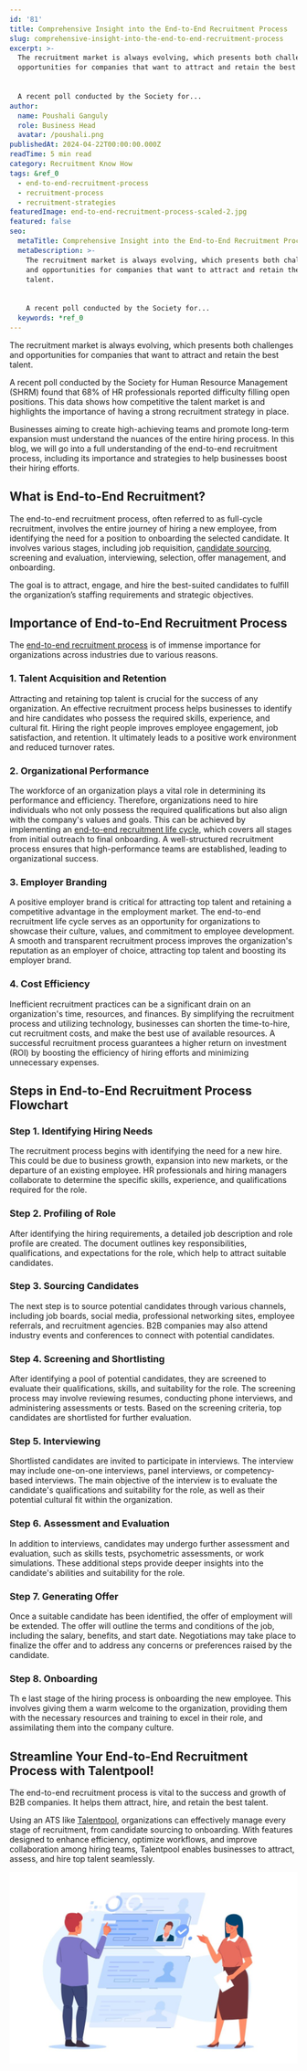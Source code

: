 ```yaml
---
id: '81'
title: Comprehensive Insight into the End-to-End Recruitment Process
slug: comprehensive-insight-into-the-end-to-end-recruitment-process
excerpt: >-
  The recruitment market is always evolving, which presents both challenges and
  opportunities for companies that want to attract and retain the best talent.


  A recent poll conducted by the Society for...
author:
  name: Poushali Ganguly
  role: Business Head
  avatar: /poushali.png
publishedAt: 2024-04-22T00:00:00.000Z
readTime: 5 min read
category: Recruitment Know How
tags: &ref_0
  - end-to-end-recruitment-process
  - recruitment-process
  - recruitment-strategies
featuredImage: end-to-end-recruitment-process-scaled-2.jpg
featured: false
seo:
  metaTitle: Comprehensive Insight into the End-to-End Recruitment Process
  metaDescription: >-
    The recruitment market is always evolving, which presents both challenges
    and opportunities for companies that want to attract and retain the best
    talent.


    A recent poll conducted by the Society for...
  keywords: *ref_0
---
```


The recruitment market is always evolving, which presents both challenges and opportunities for companies that want to attract and retain the best talent.

A recent poll conducted by the Society for Human Resource Management (SHRM) found that 68% of HR professionals reported difficulty filling open positions. This data shows how competitive the talent market is and highlights the importance of having a strong recruitment strategy in place.

Businesses aiming to create high-achieving teams and promote long-term expansion must understand the nuances of the entire hiring process. In this blog, we will go into a full understanding of the end-to-end recruitment process, including its importance and strategies to help businesses boost their hiring efforts.

## **What is End-to-End Recruitment?**

The end-to-end recruitment process, often referred to as full-cycle recruitment, involves the entire journey of hiring a new employee, from identifying the need for a position to onboarding the selected candidate. It involves various stages, including job requisition, [candidate sourcing](/candidate-sourcing-software/), screening and evaluation, interviewing, selection, offer management, and onboarding.

The goal is to attract, engage, and hire the best-suited candidates to fulfill the organization’s staffing requirements and strategic objectives.

## **Importance of End-to-End Recruitment Process**

The [end-to-end recruitment process](https://www.thetalentpool.ai/end-to-end-recruitment-process-lifecycle) is of immense importance for organizations across industries due to various reasons.

### 1\. Talent Acquisition and Retention

Attracting and retaining top talent is crucial for the success of any organization. An effective recruitment process helps businesses to identify and hire candidates who possess the required skills, experience, and cultural fit. Hiring the right people improves employee engagement, job satisfaction, and retention. It ultimately leads to a positive work environment and reduced turnover rates.

### 2\. Organizational Performance

The workforce of an organization plays a vital role in determining its performance and efficiency. Therefore, organizations need to hire individuals who not only possess the required qualifications but also align with the company's values and goals. This can be achieved by implementing an [end-to-end recruitment life cycle](https://www.thetalentpool.ai/end-to-end-recruitment-process-lifecycle), which covers all stages from initial outreach to final onboarding. A well-structured recruitment process ensures that high-performance teams are established, leading to organizational success.

### 3\. Employer Branding

A positive employer brand is critical for attracting top talent and retaining a competitive advantage in the employment market. The end-to-end recruitment life cycle serves as an opportunity for organizations to showcase their culture, values, and commitment to employee development. A smooth and transparent recruitment process improves the organization's reputation as an employer of choice, attracting top talent and boosting its employer brand.

### 4\. Cost Efficiency

Inefficient recruitment practices can be a significant drain on an organization's time, resources, and finances. By simplifying the recruitment process and utilizing technology, businesses can shorten the time-to-hire, cut recruitment costs, and make the best use of available resources. A successful recruitment process guarantees a higher return on investment (ROI) by boosting the efficiency of hiring efforts and minimizing unnecessary expenses.

## **Steps in End-to-End Recruitment Process Flowchart**

### Step 1. Identifying Hiring Needs

The recruitment process begins with identifying the need for a new hire. This could be due to business growth, expansion into new markets, or the departure of an existing employee. HR professionals and hiring managers collaborate to determine the specific skills, experience, and qualifications required for the role.

### Step 2. Profiling of Role

After identifying the hiring requirements, a detailed job description and role profile are created. The document outlines key responsibilities, qualifications, and expectations for the role, which help to attract suitable candidates.

### Step 3. Sourcing Candidates

The next step is to source potential candidates through various channels, including job boards, social media, professional networking sites, employee referrals, and recruitment agencies. B2B companies may also attend industry events and conferences to connect with potential candidates.

### Step 4. Screening and Shortlisting

After identifying a pool of potential candidates, they are screened to evaluate their qualifications, skills, and suitability for the role. The screening process may involve reviewing resumes, conducting phone interviews, and administering assessments or tests. Based on the screening criteria, top candidates are shortlisted for further evaluation.

### Step 5. Interviewing

Shortlisted candidates are invited to participate in interviews. The interview may include one-on-one interviews, panel interviews, or competency-based interviews. The main objective of the interview is to evaluate the candidate's qualifications and suitability for the role, as well as their potential cultural fit within the organization.

### Step 6. Assessment and Evaluation

In addition to interviews, candidates may undergo further assessment and evaluation, such as skills tests, psychometric assessments, or work simulations. These additional steps provide deeper insights into the candidate's abilities and suitability for the role.

### Step 7. Generating Offer

Once a suitable candidate has been identified, the offer of employment will be extended. The offer will outline the terms and conditions of the job, including the salary, benefits, and start date. Negotiations may take place to finalize the offer and to address any concerns or preferences raised by the candidate.

### Step 8. Onboarding

Th e last stage of the hiring process is onboarding the new employee. This involves giving them a warm welcome to the organization, providing them with the necessary resources and training to excel in their role, and assimilating them into the company culture.

## **Streamline Your End-to-End Recruitment Process with Talentpool!**

The end-to-end recruitment process is vital to the success and growth of B2B companies. It helps them attract, hire, and retain the best talent.

Using an ATS like [Talentpool](https://www.thetalentpool.ai), organizations can effectively manage every stage of recruitment, from candidate sourcing to onboarding. With features designed to enhance efficiency, optimize workflows, and improve collaboration among hiring teams, Talentpool enables businesses to attract, assess, and hire top talent seamlessly.

![Candidate Engagement strategies](images/9430580_4151017-1024x683.jpg)
